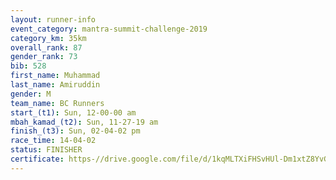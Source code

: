 ```yaml
---
layout: runner-info 
event_category: mantra-summit-challenge-2019 
category_km: 35km 
overall_rank: 87
gender_rank: 73
bib: 528
first_name: Muhammad
last_name: Amiruddin
gender: M
team_name: BC Runners
start_(t1): Sun, 12-00-00 am
mbah_kamad_(t2): Sun, 11-27-19 am
finish_(t3): Sun, 02-04-02 pm
race_time: 14-04-02
status: FINISHER
certificate: https-//drive.google.com/file/d/1kqMLTXiFHSvHUl-Dm1xtZ8YvGBHIDIlh/view?usp=sharing
---
```

